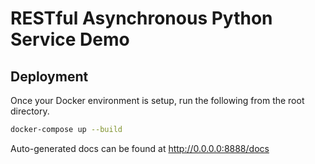 # RESTful Asynchronous Python Service Demo


## Deployment

Once your Docker environment is setup, run the following from the root directory.
```bash
docker-compose up --build
```
Auto-generated docs can be found at http://0.0.0.0:8888/docs
